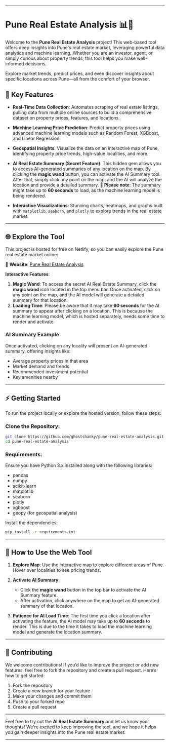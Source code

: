 
---

# Pune Real Estate Analysis 📊🏡

Welcome to the **Pune Real Estate Analysis** project! This web-based tool offers deep insights into Pune's real estate market, leveraging powerful data analytics and machine learning. Whether you are an investor, agent, or simply curious about property trends, this tool helps you make well-informed decisions.

Explore market trends, predict prices, and even discover insights about specific locations across Pune—all from the comfort of your browser.

## 🚀 Key Features

- **Real-Time Data Collection**: Automates scraping of real estate listings, pulling data from multiple online sources to build a comprehensive dataset on property prices, features, and locations.
  
- **Machine Learning Price Prediction**: Predict property prices using advanced machine learning models such as Random Forest, XGBoost, and Linear Regression.

- **Geospatial Insights**: Visualize the data on an interactive map of Pune, identifying property price trends, high-value localities, and more.

- **AI Real Estate Summary (Secret Feature)**: This hidden gem allows you to access AI-generated summaries of any location on the map. By clicking the **magic wand** button, you can activate the AI Summary tool. After that, simply click any point on the map, and the AI will analyze the location and provide a detailed summary. 🚨 **Please note**: The summary might take up to **60 seconds** to load, as the machine learning model is being rendered. 

- **Interactive Visualizations**: Stunning charts, heatmaps, and graphs built with `matplotlib`, `seaborn`, and `plotly` to explore trends in the real estate market.

---

## 🌐 Explore the Tool

This project is hosted for free on Netlify, so you can easily explore the Pune real estate market online:

🔗 **Website**: [Pune Real Estate Analysis](https://pune-real-estate-analysis.netlify.app/index.html)

**Interactive Features**:
1. **Magic Wand**: To access the secret AI Real Estate Summary, click the **magic wand** icon located in the top menu bar. Once activated, click on any point on the map, and the AI model will generate a detailed summary for that location.
2. **Loading Time**: Please be aware that it may take **60 seconds** for the AI summary to appear after clicking on a location. This is because the machine learning model, which is hosted separately, needs some time to render and activate.

### AI Summary Example

Once activated, clicking on any locality will present an AI-generated summary, offering insights like:
- Average property prices in that area
- Market demand and trends
- Recommended investment potential
- Key amenities nearby

---

## ⚡ Getting Started

To run the project locally or explore the hosted version, follow these steps:

### Clone the Repository:

```bash
git clone https://github.com/ghostshanky/pune-real-estate-analysis.git
cd pune-real-estate-analysis
```

### Requirements:

Ensure you have Python 3.x installed along with the following libraries:
- pandas
- numpy
- scikit-learn
- matplotlib
- seaborn
- plotly
- xgboost
- geopy (for geospatial analysis)

Install the dependencies:

```bash
pip install -r requirements.txt
```

---

## 🚀 How to Use the Web Tool

1. **Explore Map**: Use the interactive map to explore different areas of Pune. Hover over localities to see pricing trends.

2. **Activate AI Summary**:
   - Click the **magic wand** button in the top bar to activate the AI Summary feature.
   - After activation, click anywhere on the map to get an AI-generated summary of that location.

3. **Patience for AI Load Time**: The first time you click a location after activating the feature, the AI model may take up to **60 seconds** to render. This is due to the time it takes to load the machine learning model and generate the location summary.

---

## 🤝 Contributing

We welcome contributions! If you’d like to improve the project or add new features, feel free to fork the repository and create a pull request. Here’s how to get started:
1. Fork the repository
2. Create a new branch for your feature
3. Make your changes and commit them
4. Push to your forked repo
5. Create a pull request


---

Feel free to try out the **AI Real Estate Summary** and let us know your thoughts! We're excited to keep improving the tool, and we hope it helps you gain deeper insights into the Pune real estate market.

---

